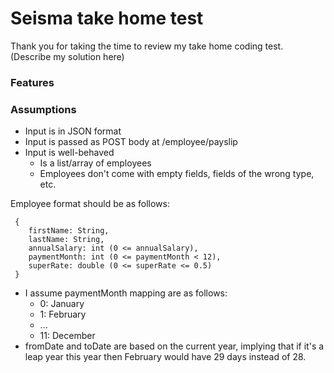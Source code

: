 # Seisma take home test

Thank you for taking the time to review my take home coding test. 
(Describe my solution here)

### Features

### Assumptions

- Input is in JSON format
- Input is passed as POST body at /employee/payslip
- Input is well-behaved
  - Is a list/array of employees
  - Employees don't come with empty fields, fields of the wrong type, etc.

Employee format should be as follows:
```
 {
    firstName: String,
    lastName: String,
    annualSalary: int (0 <= annualSalary),
    paymentMonth: int (0 <= paymentMonth < 12),
    superRate: double (0 <= superRate <= 0.5)
 }
```

- I assume paymentMonth mapping are as follows:
  - 0: January
  - 1: February
  - ...
  - 11: December
- fromDate and toDate are based on the current year, implying that if it's a leap year this year then
February would have 29 days instead of 28.